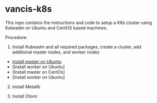 # vancis-k8s
This repo contains the instructions and code to setup a K8s cluster using Kubeadm on Ubuntu and CentOS based machines.

Procedure:

1. Install Kubeadm and all required packages, create a cluster, add additional master nodes, and worker nodes

- [Install master on Ubuntu]()
- [Install worker on Ubuntu]
- [Install master on CentOs]
- [Install worker on Ubuntu]

2. Install Metallb
   
3.  Install Otomi
